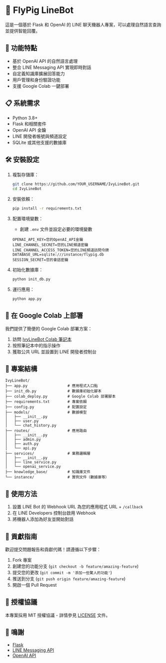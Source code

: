 # 🤖 FlyPig LineBot

這是一個基於 Flask 和 OpenAI 的 LINE 聊天機器人專案，可以處理自然語言查詢並提供智能回覆。

## 🌟 功能特點

- 基於 OpenAI API 的自然語言處理
- 整合 LINE Messaging API 實現即時對話
- 自定義知識庫擴展回答能力
- 用戶管理和身份驗證功能
- 支援 Google Colab 一鍵部署

## 📋 系統需求

- Python 3.8+
- Flask 和相關套件
- OpenAI API 金鑰
- LINE 開發者帳號與頻道設定
- SQLite 或其他支援的數據庫

## 🛠️ 安裝設定

1. 複製存儲庫：
   ```bash
   git clone https://github.com/YOUR_USERNAME/IvyLineBot.git
   cd IvyLineBot
   ```

2. 安裝依賴：
   ```bash
   pip install -r requirements.txt
   ```

3. 配置環境變數：
   - 創建 `.env` 文件並設定必要的環境變數
   ```
   OPENAI_API_KEY=您的OpenAI_API金鑰
   LINE_CHANNEL_SECRET=您的LINE頻道密鑰
   LINE_CHANNEL_ACCESS_TOKEN=您的LINE頻道訪問令牌
   DATABASE_URL=sqlite:///instance/flypig.db
   SESSION_SECRET=您的會話密鑰
   ```

4. 初始化數據庫：
   ```bash
   python init_db.py
   ```

5. 運行應用：
   ```bash
   python app.py
   ```

## 🚀 在 Google Colab 上部署

我們提供了簡便的 Google Colab 部署方案：

1. 訪問 [IvyLineBot Colab 筆記本](https://colab.research.google.com/github/YOUR_USERNAME/IvyLineBot/blob/main/IvyLineBot_Colab.ipynb)
2. 按照筆記本中的指示操作
3. 獲取公共 URL 並設置到 LINE 開發者控制台

## 🔧 專案結構

```
IvyLineBot/
├── app.py                  # 應用程式入口點
├── init_db.py              # 數據庫初始化腳本
├── colab_deploy.py         # Google Colab 部署腳本
├── requirements.txt        # 專案依賴
├── config.py               # 配置設定
├── models/                 # 數據模型
│   ├── __init__.py
│   ├── user.py
│   └── chat_history.py
├── routes/                 # 應用路由
│   ├── __init__.py
│   ├── admin.py
│   ├── auth.py
│   └── api.py
├── services/               # 業務邏輯層
│   ├── __init__.py
│   ├── line_service.py
│   └── openai_service.py
├── knowledge_base/         # 知識庫文件
└── instance/               # 實例文件（數據庫等）
```

## 📝 使用方法

1. 設置 LINE Bot 的 Webhook URL 為您的應用程式 URL + `/callback`
2. 在 LINE Developers 控制台啟用 Webhook
3. 將機器人添加為好友並開始對話

## 🤝 貢獻指南

歡迎提交問題報告和貢獻代碼！請遵循以下步驟：

1. Fork 專案
2. 創建您的功能分支 (`git checkout -b feature/amazing-feature`)
3. 提交您的更改 (`git commit -m '添加一些驚人的功能'`)
4. 推送到分支 (`git push origin feature/amazing-feature`)
5. 開啟一個 Pull Request

## 📄 授權協議

本專案採用 MIT 授權協議 - 詳情參見 [LICENSE](LICENSE) 文件。

## 🙏 鳴謝

- [Flask](https://flask.palletsprojects.com/)
- [LINE Messaging API](https://developers.line.biz/en/services/messaging-api/)
- [OpenAI API](https://openai.com/blog/openai-api/)
